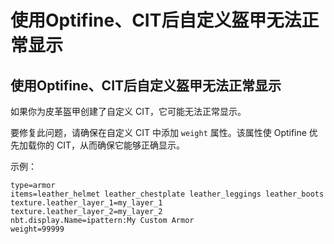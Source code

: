 # 使用Optifine、CIT后自定义盔甲无法正常显示

## 使用Optifine、CIT后自定义盔甲无法正常显示

如果你为皮革盔甲创建了自定义 CIT，它可能无法正常显示。

要修复此问题，请确保在自定义 CIT 中添加 `weight` 属性。该属性使 Optifine 优先加载你的 CIT，从而确保它能够正确显示。

示例：

```editorconfig
type=armor
items=leather_helmet leather_chestplate leather_leggings leather_boots
texture.leather_layer_1=my_layer_1
texture.leather_layer_2=my_layer_2
nbt.display.Name=ipattern:My Custom Armor
weight=99999
```
